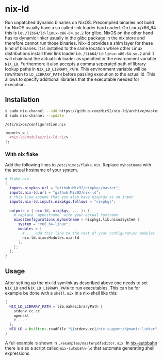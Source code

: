 # nix-ld

Run unpatched dynamic binaries on NixOS. Precompiled binaries not build for
NixOS usually have a so called link-loader hard coded.
On Linux/x86_64 this is i.e. `/lib64/ld-linux-x86-64.so.2` for glibc.
NixOS on the other hand has its dynamic linker usually in the glibc
package in the nix store and therefore cannot run those binaries.
Nix-ld provides a shim layer for these kind of binaries. It
is installed to the same location where other Linux distributions 
install their link loader i.e. `/lib64/ld-linux-x86-64.so.2` and
it will chainload the actual link loader as specified in the environment
variable `NIX_LD`. Furthermore it also accepts a comma seperated
path of library lookup paths in `NIX_LD_LIBRARY_PATH`. This environment
variable will be rewritten to `LD_LIBRARY_PATH` before passing execution
to the actual ld. This allows to specify additional libraries that the
executable needed for execution.

## Installation

```sh
$ sudo nix-channel --add https://github.com/Mic92/nix-ld/archive/master.tar.gz nix-ld
$ sudo nix-channel --update
```

`/etc/nixos/configuration.nix`

```nix
imports = [
  <nix-ld/modules/nix-ld.nix>
];
```


### With nix flake 

Add the following lines to `/etc/nixos/flake.nix`. Replace `myhostname` with the
actual hostname of your system. 

```nix
# flake.nix
{
  inputs.nixpkgs.url = "github:Mic92/nixpkgs/master";
  inputs.nix-ld.url = "github:Mic92/nix-ld";
  # this line assume that you also have nixpkgs as an input
  inputs.nix-ld.inputs.nixpkgs.follows = "nixpkgs";
  
  outputs = { nix-ld, nixpkgs, ... }: {
    # replace `myhostname` with your actual hostname
    nixosConfigurations.myhostname = nixpkgs.lib.nixosSystem {
      system = "x86_64-linux";
      modules = [
        # ... add this line to the rest of your configuration modules
        nix-ld.nixosModules.nix-ld
      ];
    };
  };
}
```


## Usage

After setting up the nix-ld symlink as described above one needs to  set
`NIX_LD` and `NIX_LD_LIBRARY_PATH` to run executables.  This can be for example
be done with a `shell.nix` in a nix-shell like this:

```nix
{
  NIX_LD_LIBRARY_PATH = lib.makeLibraryPath [
    stdenv.cc.cc
    openssl
    # ...
  ];
  NIX_LD = builtins.readFile "${stdenv.cc}/nix-support/dynamic-linker";
}
```

A full example is shown in `./examples/masterpdfeditor.nix`.
In [nix-autobahn](https://github.com/Lassulus/nix-autobahn) there is also a
script called `nix-autobahn-ld` that automate generating shell expressions.
